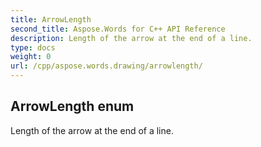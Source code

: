 ```yaml
---
title: ArrowLength
second_title: Aspose.Words for C++ API Reference
description: Length of the arrow at the end of a line. 
type: docs
weight: 0
url: /cpp/aspose.words.drawing/arrowlength/
---
```

## ArrowLength enum


Length of the arrow at the end of a line. 

